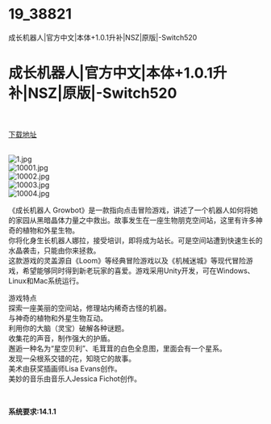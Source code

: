 # 19_38821
成长机器人|官方中文|本体+1.0.1升补|NSZ|原版|-Switch520
# 成长机器人|官方中文|本体+1.0.1升补|NSZ|原版|-Switch520
 <br/></br>
[下载地址](https://www.switch520.cc/article/38821 "下载地址")
<br/></br>

<p><img title="1.jpg" src="https://www.switch520.cc/muke_img/2022_07_16_ee46f2e5e1373.jpg" alt="1.jpg"><br>
<img title="10001.jpg" src="https://www.switch520.cc/muke_img/2022_07_16_e2fd1a65ef2ca.jpg" alt="10001.jpg"><br>
<img title="10002.jpg" src="https://www.switch520.cc/muke_img/2022_07_16_df9a4a3d0ce2b.jpg" alt="10002.jpg"><br>
<img title="10003.jpg" src="https://www.switch520.cc/muke_img/2022_07_16_6a85cbc5a7b25.jpg" alt="10003.jpg"><br>
<img title="10004.jpg" src="https://www.switch520.cc/muke_img/2022_07_16_e43c5e8c0885c.jpg" alt="10004.jpg"></p>
<p>《成长机器人 Growbot》是一款指向点击冒险游戏，讲述了一个机器人如何将她的家园从黑暗晶体力量之中救出。故事发生在一座生物朋克空间站，这里有许多神奇的植物和外星生物。<br>
你将化身生长机器人娜拉，接受培训，即将成为站长。可是空间站遭到快速生长的水晶袭击，只能由你来拯救。<br>
这款游戏的灵盖源自《Loom》等经典冒险游戏以及《机械迷城》等现代冒险游戏，希望能够同时得到新老玩家的喜爱。游戏采用Unity开发，可在Windows、Linux和Mac系统运行。</p>
<p>游戏特点<br>
探索一座美丽的空间站，修理站内稀奇古怪的机器。<br>
与神奇的植物和外星生物互动。<br>
利用你的大脑（灵宝）破解各种谜题。<br>
收集花的声音，制作强大的护盾。<br>
邂逅一种名为“星空贝利”、毛茸茸的白色全息图，里面会有一个星系。<br>
发现一朵根系交错的花，知晓它的故事。<br>
美术由获奖插画师Lisa Evans创作。<br>
美妙的音乐由音乐人Jessica Fichot创作。</p>
<p>&nbsp;</p>
<p><strong>系统要求:14.1.1</strong></p>



